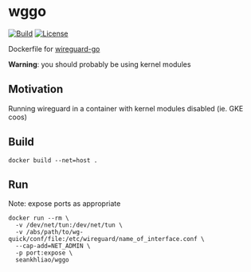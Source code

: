 # wggo

[![Build](https://img.shields.io/badge/endpoint.svg?url=https://badger.seankhliao.com/r/github_seankhliao_wggo)](https://console.cloud.google.com/cloud-build/builds?project=com-seankhliao&query=source.repo_source.repo_name%20%3D%20%22github_seankhliao_wggo%22)
[![License](https://img.shields.io/github/license/seankhliao/wggo.svg?style=for-the-badge)](LICENSE)

Dockerfile for [wireguard-go](https://git.zx2c4.com/wireguard-go/about/)

**Warning**: you should probably be using kernel modules

## Motivation

Running wireguard in a container with kernel modules disabled (ie. GKE coos)

## Build

```
docker build --net=host .
```

## Run

Note: expose ports as appropriate

```
docker run --rm \
  -v /dev/net/tun:/dev/net/tun \
  -v /abs/path/to/wg-quick/conf/file:/etc/wireguard/name_of_interface.conf \
  --cap-add=NET_ADMIN \
  -p port:expose \
  seankhliao/wggo

```
